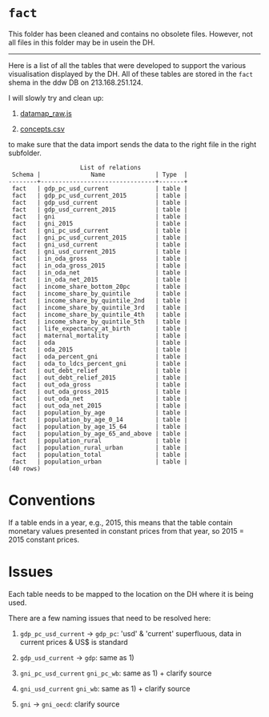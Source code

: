 # `fact`


This folder has been cleaned and contains no obsolete files. However, not all files in this folder may be in usein the DH.

---

Here is a list of all the tables that were developed to support the various visualisation displayed by the DH.
All of these tables are stored in the `fact` shema in the ddw DB on 213.168.251.124.

I will slowly try and clean up:

1) [datamap_raw.js](https://github.com/devinit/digital-platform/blob/development/nodejs/js/datamap_raw.js)

2) [concepts.csv](https://github.com/devinit/digital-platform/blob/development/concepts.csv)

to make sure that the data import sends the data to the right file in the right subfolder.

```
                    List of relations
 Schema |              Name              | Type  |  
--------+--------------------------------+-------+
 fact   | gdp_pc_usd_current             | table |
 fact   | gdp_pc_usd_current_2015        | table |
 fact   | gdp_usd_current                | table |
 fact   | gdp_usd_current_2015           | table |
 fact   | gni                            | table |
 fact   | gni_2015                       | table |
 fact   | gni_pc_usd_current             | table |
 fact   | gni_pc_usd_current_2015        | table |
 fact   | gni_usd_current                | table |
 fact   | gni_usd_current_2015           | table |
 fact   | in_oda_gross                   | table |
 fact   | in_oda_gross_2015              | table |
 fact   | in_oda_net                     | table |
 fact   | in_oda_net_2015                | table |
 fact   | income_share_bottom_20pc       | table |
 fact   | income_share_by_quintile       | table |
 fact   | income_share_by_quintile_2nd   | table |
 fact   | income_share_by_quintile_3rd   | table |
 fact   | income_share_by_quintile_4th   | table |
 fact   | income_share_by_quintile_5th   | table |
 fact   | life_expectancy_at_birth       | table |
 fact   | maternal_mortality             | table |
 fact   | oda                            | table |
 fact   | oda_2015                       | table |
 fact   | oda_percent_gni                | table |
 fact   | oda_to_ldcs_percent_gni        | table |
 fact   | out_debt_relief                | table |
 fact   | out_debt_relief_2015           | table |
 fact   | out_oda_gross                  | table |
 fact   | out_oda_gross_2015             | table |
 fact   | out_oda_net                    | table |
 fact   | out_oda_net_2015               | table |
 fact   | population_by_age              | table |
 fact   | population_by_age_0_14         | table |
 fact   | population_by_age_15_64        | table |
 fact   | population_by_age_65_and_above | table |
 fact   | population_rural               | table |
 fact   | population_rural_urban         | table |
 fact   | population_total               | table |
 fact   | population_urban               | table |
(40 rows)
```

# Conventions

If a table ends in a year, e.g., 2015, this means that the table contain monetary values presented in constant prices from that year, so 2015 = 2015 constant prices.

# Issues

Each table needs to be mapped to the location on the DH where it is being used.

There are a few naming issues that need to be resolved here:

1) `gdp_pc_usd_current` → `gdp_pc`: 'usd' & 'current' superfluous, data in current prices & US$ is standard

2) `gdp_usd_current` → `gdp`: same as 1)

3) `gni_pc_usd_current` `gni_pc_wb`: same as 1) + clarify source

3) `gni_usd_current` `gni_wb`: same as 1) + clarify source

3) `gni` → `gni_oecd`: clarify source
